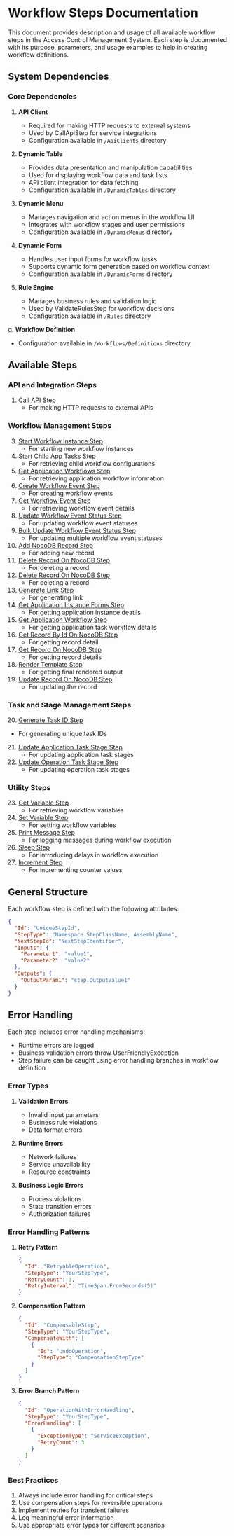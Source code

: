 # Workflow Steps Documentation

This document provides description and usage of all available workflow steps in the Access Control Management System. Each step is documented with its purpose, parameters, and usage examples to help in creating workflow definitions.

## System Dependencies

### Core Dependencies
1. **API Client**
   - Required for making HTTP requests to external systems
   - Used by CallApiStep for service integrations
   - Configuration available in `/ApiClients` directory

2. **Dynamic Table**
   - Provides data presentation and manipulation capabilities
   - Used for displaying workflow data and task lists
   - API client integration for data fetching
   - Configuration available in `/DynamicTables` directory

3. **Dynamic Menu**
   - Manages navigation and action menus in the workflow UI
   - Integrates with workflow stages and user permissions
   - Configuration available in `/DynamicMenus` directory

4. **Dynamic Form**
   - Handles user input forms for workflow tasks
   - Supports dynamic form generation based on workflow context
   - Configuration available in `/DynamicForms` directory

5. **Rule Engine**
   - Manages business rules and validation logic
   - Used by ValidateRulesStep for workflow decisions
   - Configuration available in `/Rules` directory

g. **Workflow Definition**
   - Configuration available in `/Workflows/Definitions` directory



## Available Steps

### API and Integration Steps
1. [Call API Step](./CallApiStep.md)
   - For making HTTP requests to external APIs

### Workflow Management Steps
3. [Start Workflow Instance Step](./StartWorkflowInstanceStep.md)
   - For starting new workflow instances
4. [Start Child App Tasks Step](./StartChildAppTasksStep.md)
   - For retrieving child workflow configurations
5. [Get Application Workflows Step](./GetApplicationWorkflowsStep.md)
   - For retrieving application workflow information
6. [Create Workflow Event Step](./CreateWorkflowEventStep.md)
   - For creating workflow events
7. [Get Workflow Event Step](./GetWorkflowEventStep.md)
   - For retrieving workflow event details
8. [Update Workflow Event Status Step](./UpdateWorkflowEventStatusStep.md)
   - For updating workflow event statuses
9. [Bulk Update Workflow Event Status Step](./BulkUpdateWorkflowEventStatusStep.md)
   - For updating multiple workflow event statuses
10. [Add NocoDB Record Step](./AddNocoDBRecordStep.md)
    - For adding new record
11. [Delete Record On NocoDB Step](./DeleteRecordOnNocoDBStep.md)
    - For deleting a record
12. [Delete Record On NocoDB Step](./DeleteRecordOnNocoDBStep.md)
    - For deleting a record
13. [Generate Link Step](./GenerateLinkStep.md)
    - For generating link
14. [Get Application Instance Forms Step](./GetApplicationInstanceFormsStep.md)
    - For getting application instance deatils
15. [Get Application Workflow Step](./GetApplicationWorkflowStep.md)
    - For getting application task workflow details
16. [Get Record By Id On NocoDB Step](./GetRecordByIdOnNocoDBStep.md)
    - For getting record detail
17. [Get Record On NocoDB Step](./GetRecordOnNocoDBStep.md)
    - For getting record details
18. [Render Template Step](./RenderTemplateStep.md)
    - For getting final rendered output
19. [Update Record On NocoDB Step](./UpdateRecordOnNocoDBStep.md)
    - For updating the record

### Task and Stage Management Steps
20. [Generate Task ID Step](./GenerateTaskIdStep.md)
   - For generating unique task IDs
21. [Update Application Task Stage Step](./UpdateApplicationTaskStageStep.md)
    - For updating application task stages
22. [Update Operation Task Stage Step](./UpdateOperationTaskStageStep.md)
    - For updating operation task stages

### Utility Steps
23. [Get Variable Step](./GetVariableStep.md)
    - For retrieving workflow variables
24. [Set Variable Step](./SetVariableStep.md)
    - For setting workflow variables
25. [Print Message Step](./PrintMessageStep.md)
    - For logging messages during workflow execution
26. [Sleep Step](./SleepStep.md)
    - For introducing delays in workflow execution
27. [Increment Step](./IncrementStep.md)
    - For incrementing counter values

## General Structure

Each workflow step is defined with the following attributes:

```json
{
  "Id": "UniqueStepId",
  "StepType": "Namespace.StepClassName, AssemblyName",
  "NextStepId": "NextStepIdentifier",
  "Inputs": {
    "Parameter1": "value1",
    "Parameter2": "value2"
  },
  "Outputs": {
    "OutputParam1": "step.OutputValue1"
  }
}
```

## Error Handling

Each step includes error handling mechanisms:
- Runtime errors are logged
- Business validation errors throw UserFriendlyException
- Step failure can be caught using error handling branches in workflow definition

### Error Types
1. **Validation Errors**
   - Invalid input parameters
   - Business rule violations
   - Data format errors

2. **Runtime Errors**
   - Network failures
   - Service unavailability
   - Resource constraints

3. **Business Logic Errors**
   - Process violations
   - State transition errors
   - Authorization failures

### Error Handling Patterns
1. **Retry Pattern**
   ```json
   {
     "Id": "RetryableOperation",
     "StepType": "YourStepType",
     "RetryCount": 3,
     "RetryInterval": "TimeSpan.FromSeconds(5)"
   }
   ```

2. **Compensation Pattern**
   ```json
   {
     "Id": "CompensableStep",
     "StepType": "YourStepType",
     "CompensateWith": [
       {
         "Id": "UndoOperation",
         "StepType": "CompensationStepType"
       }
     ]
   }
   ```

3. **Error Branch Pattern**
   ```json
   {
     "Id": "OperationWithErrorHandling",
     "StepType": "YourStepType",
     "ErrorHandling": [
       {
         "ExceptionType": "ServiceException",
         "RetryCount": 3
       }
     ]
   }
   ```

### Best Practices
1. Always include error handling for critical steps
2. Use compensation steps for reversible operations
3. Implement retries for transient failures
4. Log meaningful error information
5. Use appropriate error types for different scenarios
